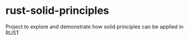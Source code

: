 # rust-solid-principles
Project to explore and demonstrate how solid principles can be applied in RUST
